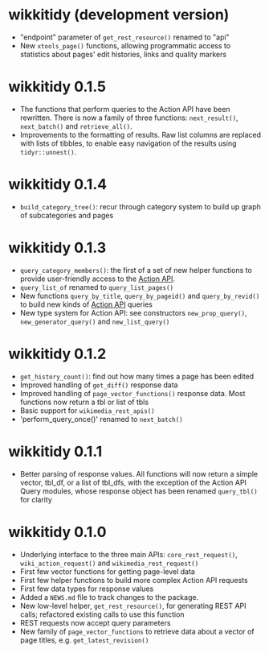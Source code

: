 # wikkitidy (development version)

* "endpoint" parameter of `get_rest_resource()` renamed to "api"
* New `xtools_page()` functions, allowing programmatic access to statistics about pages' edit histories, links and quality markers

# wikkitidy 0.1.5

* The functions that perform queries to the Action API have been rewritten. There is now a family of three functions: `next_result()`, `next_batch()` and `retrieve_all()`.
* Improvements to the formatting of results. Raw list columns are replaced with lists of tibbles, to enable easy navigation of the results using `tidyr::unnest()`.

# wikkitidy 0.1.4

* `build_category_tree()`: recur through category system to build up graph of subcategories and pages

# wikkitidy 0.1.3

* `query_category_members()`: the first of a set of new helper functions to provide user-friendly access to the [Action API](https://www.mediawiki.org/wiki/API).
* `query_list_of` renamed to `query_list_pages()`
* New functions `query_by_title`, `query_by_pageid()` and `query_by_revid()` to build new kinds of [Action API](https://www.mediawiki.org/wiki/API) queries
* New type system for Action API: see constructors `new_prop_query()`, `new_generator_query()` and `new_list_query()`

# wikkitidy 0.1.2

* `get_history_count()`: find out how many times a page has been edited
* Improved handling of `get_diff()` response data
* Improved handling of `page_vector_functions()` response data. Most functions now return a tbl or list of tbls
* Basic support for `wikimedia_rest_apis()`
* 'perform_query_once()' renamed to `next_batch()`

# wikkitidy 0.1.1

* Better parsing of response values. All functions will now return a simple vector, tbl_df, or a list of tbl_dfs, with the exception of the Action API Query modules, whose response object has been renamed `query_tbl()` for clarity

# wikkitidy 0.1.0

* Underlying interface to the three main APIs: `core_rest_request()`, `wiki_action_request()` and `wikimedia_rest_request()`
* First few vector functions for getting page-level data
* First few helper functions to build more complex Action API requests
* First few data types for response values
* Added a `NEWS.md` file to track changes to the package.
* New low-level helper, `get_rest_resource()`, for generating REST API calls; refactored existing calls to use this function
* REST requests now accept query parameters
* New family of `page_vector_functions` to retrieve data about a vector of page titles, e.g. `get_latest_revision()`
